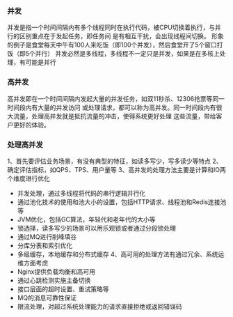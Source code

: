 ### 并发
并发是指一个时间间隔内有多个线程同时在执行代码，被CPU切换着执行，与并行的区别重点在于发起任务，即任务间
是有相互干扰，会出现线程间切换。 
形象的例子是食堂每天中午有100人来吃饭（即100个并发），然后食堂开了5个窗口打饭（即5个并行）
并发必然是多线程，多线程不一定只是并发，如果是在多核上处理，有可能是并行
### 高并发
高并发即在一个时间间隔内发起大量的并发任务，如双11秒杀、12306抢票等同一时间段内有大量的并发访问
或处理请求，都可以称为高并发。同一时间段内有很大流量，处理高并发就是抵抗流量的冲击，使得系统更好处理
这些流量，带给客户更好的体验。
### 处理高并发
1、首先要评估业务场景，有没有典型的特征，如读多写少，写多读少等特点 
2、确定评估指标，如QPS、TPS、用户量等 
3、高并发的处理方法主要是计算和IO两个维度进行优化 
- 并发处理，通过多线程将代码的串行逻辑并行化
- 通过池化技术的使用和池大小的设置，包括HTTP请求、线程池和Redis连接池等
- JVM优化，包括GC算法，年轻代和老年代的大小等
- 锁选择，读多写少的场景可以用乐观锁或者通过分段锁处理
- 通过MQ进行削峰填谷
- 分库分表和索引优化
- 多级缓存，本地缓存和分布式缓存 
4、高可用的处理方法有通过冗余、系统运维方面考虑
- Nginx提供负载均衡和高可用
- 通过心跳检测实施主备切换
- 接口层面的超时设置、重试策略等
- MQ的消息可靠性保证
- 限流处理，对超过系统处理能力的请求直接拒绝或返回错误码

